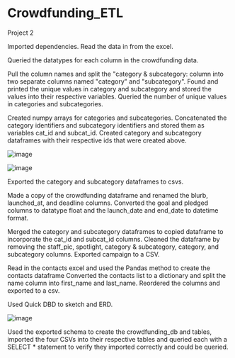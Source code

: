 # Crowdfunding_ETL
Project 2

Imported dependencies.
Read the data in from the excel.

Queried the datatypes for each column in the crowdfunding data.

Pull the column names and split the "category & subcategory: column into two separate columns named "category" and "subcategory".
Found and printed the unique values in category and subcategory and stored the values into their respective variables.
Queried the number of unique values in categories and subcategories.

Created numpy arrays for categories and subcategories. 
Concatenated the category identifiers and subcategory identifiers and stored them as variables cat_id and subcat_id.
Created category and subcategory dataframes with their respective ids that were created above.

![image](https://github.com/SamanthaMcKay/Crowdfunding_ETL/assets/132176159/73cb10b8-9210-4783-9e9a-9c70a7864aac)

![image](https://github.com/SamanthaMcKay/Crowdfunding_ETL/assets/132176159/9a7a0ef3-5367-4821-91e8-6eab6b5bf01f)

Exported the category and subcategory dataframes to csvs.

Made a copy of the crowdfunding dataframe and renamed the blurb, launched_at, and deadline columns.
Converted the goal and pledged columns to datatype float and the launch_date and end_date to datetime format.

Merged the category and subcategory dataframes to copied dataframe to incorporate the cat_id and subcat_id columns.
Cleaned the dataframe by removing the staff_pic, spotlight, category & subcategory, category, and subcategory columns.
Exported campaign to a CSV. 

Read in the contacts excel and used the Pandas method to create the contacts dataframe
Converted the contacts list to a dictionary and split the name column into first_name and last_name.
Reordered the columns and exported to a csv.

Used Quick DBD to sketch and ERD.

![image](https://github.com/SamanthaMcKay/Crowdfunding_ETL/assets/132176159/d1d1e16e-62ae-4511-8168-9a7248c67cee)

Used the exported schema to create the crowdfunding_db and tables, imported the four CSVs into their respective tables and queried each with a SELECT * statement to verify they imported correctly and could be queried.


